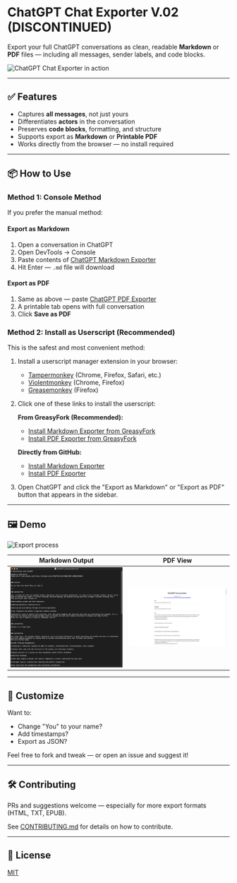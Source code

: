 # ChatGPT Chat Exporter V.02 (DISCONTINUED)

Export your full ChatGPT conversations as clean, readable **Markdown** or **PDF** files — including all messages, sender labels, and code blocks.

![ChatGPT Chat Exporter in action](demo/demo.gif)

---

## ✅ Features

- Captures **all messages**, not just yours
- Differentiates **actors** in the conversation
- Preserves **code blocks**, formatting, and structure
- Supports export as **Markdown** or **Printable PDF**
- Works directly from the browser — no install required

---

## 📦 How to Use

### Method 1: Console Method

If you prefer the manual method:

#### Export as Markdown
1. Open a conversation in ChatGPT
2. Open DevTools → Console
3. Paste contents of [ChatGPT Markdown Exporter](https://github.com/rashidazarang/chatgpt-chat-exporter/raw/master/exporter-markdown.js) 
4. Hit Enter — `.md` file will download

#### Export as PDF
1. Same as above — paste [ChatGPT PDF Exporter](https://github.com/rashidazarang/chatgpt-chat-exporter/raw/master/exporter-pdf.js) 
2. A printable tab opens with full conversation
3. Click **Save as PDF**

### Method 2: Install as Userscript (Recommended)

This is the safest and most convenient method:

1. Install a userscript manager extension in your browser:
   - [Tampermonkey](https://www.tampermonkey.net/) (Chrome, Firefox, Safari, etc.)
   - [Violentmonkey](https://violentmonkey.github.io/) (Chrome, Firefox)
   - [Greasemonkey](https://addons.mozilla.org/en-US/firefox/addon/greasemonkey/) (Firefox)

2. Click one of these links to install the userscript:
   
   **From GreasyFork (Recommended):**
   - [Install Markdown Exporter from GreasyFork](https://greasyfork.org/en/scripts/530789-chatgpt-chat-exporter-markdown)
   - [Install PDF Exporter from GreasyFork](https://greasyfork.org/en/scripts/530790-chatgpt-chat-exporter-pdf)
   
   **Directly from GitHub:**
   - [Install Markdown Exporter](https://github.com/rashidazarang/chatgpt-chat-exporter/raw/master/chatgpt-markdown-exporter.user.js)
   - [Install PDF Exporter](https://github.com/rashidazarang/chatgpt-chat-exporter/raw/master/chatgpt-pdf-exporter.user.js)

3. Open ChatGPT and click the "Export as Markdown" or "Export as PDF" button that appears in the sidebar.

---

## 🖼️ Demo

![Export process](demo/demo.gif)

| Markdown Output | PDF View |
|-----------------|----------|
| ![](demo/preview-md.png) | ![](demo/preview-pdf.png) |

---

## 🧩 Customize

Want to:
- Change "You" to your name?
- Add timestamps?
- Export as JSON?

Feel free to fork and tweak — or open an issue and suggest it!

---

## 🛠️ Contributing

PRs and suggestions welcome — especially for more export formats (HTML, TXT, EPUB).

See [CONTRIBUTING.md](CONTRIBUTING.md) for details on how to contribute.

---

## 📜 License

[MIT](LICENSE)
